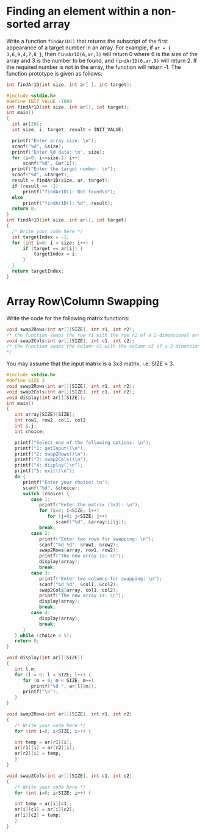 # Finding an element within a non-sorted array

Write a function `findAr1D()` that returns the subscript of the first appearance
of a target number in an array. For example, if `ar = { 3,6,9,4,7,8 }`, then `findAr1D(6,ar,3)`
will return 0 where 6 is the size of the array and 3 is the number to be found, and
`findAr1D(6,ar,9)` will return 2. If the required number is not in the array, the function
will return ‐1. The function prototype is given as follows:

```c
int findAr1D(int size, int ar[ ], int target);
```

```c
#include <stdio.h>
#define INIT_VALUE -1000
int findAr1D(int size, int ar[], int target);
int main()
{
  int ar[20];
  int size, i, target, result = INIT_VALUE;

  printf("Enter array size: \n");
  scanf("%d", &size);
  printf("Enter %d data: \n", size);
  for (i=0; i<=size-1; i++)
      scanf("%d", &ar[i]);
  printf("Enter the target number: \n");
  scanf("%d", &target);
  result = findAr1D(size, ar, target);
  if (result == -1)
      printf("findAr1D(): Not found\n");
  else
      printf("findAr1D(): %d", result);
  return 0;
}
int findAr1D(int size, int ar[], int target)
{
  /* Write your code here */
  int targetIndex = -1;
  for (int i=0; i < size; i++) {
      if (target == ar[i]) {
          targetIndex = i;
      }
  }
  return targetIndex;
}
```

# Array Row\Column Swapping

Write the code for the following matrix functions:

```c
void swap2Rows(int ar[][SIZE], int r1, int r2);
/* the function swaps the row r1 with the row r2 of a 2‐dimensional array ar */
void swap2Cols(int ar[][SIZE], int c1, int c2);
/* the function swaps the column c1 with the column c2 of a 2‐dimensional array ar
*/
```

You may assume that the input matrix is a 3x3 matrix, i.e. SIZE = 3.

```c
#include <stdio.h>
#define SIZE 3
void swap2Rows(int ar[][SIZE], int r1, int r2);
void swap2Cols(int ar[][SIZE], int c1, int c2);
void display(int ar[][SIZE]);
int main()
{
   int array[SIZE][SIZE];
   int row1, row2, col1, col2;
   int i,j;
   int choice;

   printf("Select one of the following options: \n");
   printf("1: getInput()\n");
   printf("2: swap2Rows()\n");
   printf("3: swap2Cols()\n");
   printf("4: display()\n");
   printf("5: exit()\n");
   do {
      printf("Enter your choice: \n");
      scanf("%d", &choice);
      switch (choice) {
         case 1:
            printf("Enter the matrix (3x3): \n");
            for (i=0; i<SIZE; i++)
               for (j=0; j<SIZE; j++)
                  scanf("%d", &array[i][j]);
            break;
         case 2:
            printf("Enter two rows for swapping: \n");
            scanf("%d %d", &row1, &row2);
            swap2Rows(array, row1, row2);
            printf("The new array is: \n");
            display(array);
            break;
         case 3:
            printf("Enter two columns for swapping: \n");
            scanf("%d %d", &col1, &col2);
            swap2Cols(array, col1, col2);
            printf("The new array is: \n");
            display(array);
            break;
         case 4:
            display(array);
            break;
      }
   } while (choice < 5);
   return 0;
}

void display(int ar[][SIZE])
{
   int l,m;
   for (l = 0; l < SIZE; l++) {
      for (m = 0; m < SIZE; m++)
         printf("%d ", ar[l][m]);
      printf("\n");
   }
}

void swap2Rows(int ar[][SIZE], int r1, int r2)
{
   /* Write your code here */
   for (int i=0; i<SIZE; i++) {

   int temp = ar[r1][i];
   ar[r1][i] = ar[r2][i];
   ar[r2][i] = temp;
   }
}

void swap2Cols(int ar[][SIZE], int c1, int c2)
{
   /* Write your code here */
   for (int i=0; i<SIZE; i++) {

   int temp = ar[i][c1];
   ar[i][c1] = ar[i][c2];
   ar[i][c2] = temp;
   }
}
```
